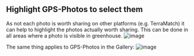 ## Highlight GPS-Photos to select them

As not each photo is worth sharing on other platforms (e.g. TerraMatch) it can help to highlight the photos actually worth sharing. This can be done in all areas where a photo is visible in greenhouse. 
![image](https://github.com/Wells-for-Zoe/book/assets/97762115/8e06fc8c-a29c-412e-93ea-a0fdc7431d2f)

The same thing applies to GPS-Photos in the Gallery:
![image](https://github.com/Wells-for-Zoe/book/assets/97762115/18a1803d-5dcb-4b4c-9c44-faefa06b4958)

